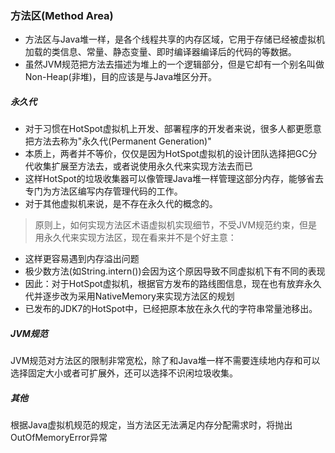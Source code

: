 ### 方法区(Method Area)

* 方法区与Java堆一样，是各个线程共享的内存区域，它用于存储已经被虚拟机加载的类信息、常量、静态变量、即时编译器编译后的代码的等数据。
* 虽然JVM规范把方法去描述为堆上的一个逻辑部分，但是它却有一个别名叫做Non-Heap(非堆)，目的应该是与Java堆区分开。

##### 永久代

* 对于习惯在HotSpot虚拟机上开发、部署程序的开发者来说，很多人都更愿意把方法去称为"永久代(Permanent Generation)"
* 本质上，两者并不等价，仅仅是因为HotSpot虚拟机的设计团队选择把GC分代收集扩展至方法去，或者说使用永久代来实现方法去而已
* 这样HotSpot的垃圾收集器可以像管理Java堆一样管理这部分内存，能够省去专门为方法区编写内存管理代码的工作。
* 对于其他虚拟机来说，是不存在永久代的概念的。

>原则上，如何实现方法区术语虚拟机实现细节，不受JVM规范约束，但是用永久代来实现方法区，现在看来并不是个好主意：
* 这样更容易遇到内存溢出问题
* 极少数方法(如String.intern())会因为这个原因导致不同虚拟机下有不同的表现
* 因此：对于HotSpot虚拟机，根据官方发布的路线图信息，现在也有放弃永久代并逐步改为采用NativeMemory来实现方法区的规划
* 已发布的JDK7的HotSpot中，已经把原本放在永久代的字符串常量池移出。

##### JVM规范
JVM规范对方法区的限制非常宽松，除了和Java堆一样不需要连续地内存和可以选择固定大小或者可扩展外，还可以选择不识闲垃圾收集。

##### 其他
根据Java虚拟机规范的规定，当方法区无法满足内存分配需求时，将抛出OutOfMemoryError异常